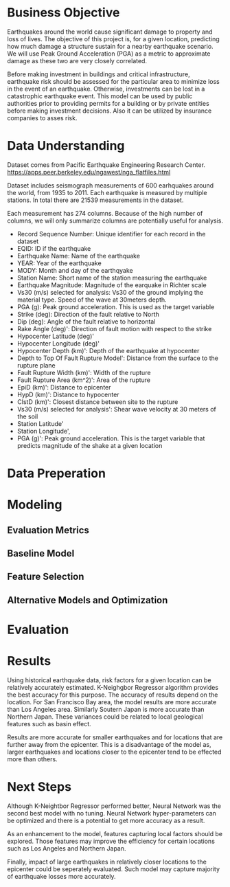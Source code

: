 # Business Objective
Earthquakes around the world cause significant damage to property and loss of lives. The objective of this project is, for a given location, predicting how much damage a structure sustain for a nearby earthquake scenario. We will use Peak Ground Acceleration (PGA) as a metric to approximate damage as these two are very closely correlated.

Before making investment in buildings and critical infrastructure, earthquake risk should be assessed for the particular area to minimize loss in the event of an earthquake. Otherwise, investments can be lost in a catastrophic earthquake event. This model can be used by public authorities prior to providing permits for a building or by private entities before making investment decisions. Also it can be utilized by insurance companies to asses risk.

# Data Understanding
Dataset comes from Pacific Earthquake Engineering Research Center. https://apps.peer.berkeley.edu/ngawest/nga_flatfiles.html

Dataset includes seismograph measurements of 600 earhquakes around the world, from 1935 to 2011. Each earthquake is measured by multiple stations. In total there are 21539 measurements in the dataset.

Each measurement has 274 columns. Because of the high number of columns, we will only summarize columns are potentially useful for analysis.

- Record Sequence Number: Unique identifier for each record in the dataset
- EQID: ID if the earthquake
- Earthquake Name: Name of the earthquake
- YEAR: Year of the earthquake
- MODY: Month and day of the earthqyake
- Station Name: Short name of the station measuring the earthquake
- Earthquake Magnitude: Magnitude of the earquake in Richter scale
- Vs30 (m/s) selected for analysis: Vs30 of the ground implying the material type. Speed of the wave at 30meters depth.
- PGA (g): Peak ground acceleration. This is used as the target variable
- Strike (deg): Direction of the fault relative to North
- Dip (deg): Angle of the fault relative to horizontal
- Rake Angle (deg)': Direction of fault motion with respect to the strike
- Hypocenter Latitude (deg)'
- Hypocenter Longitude (deg)'
- Hypocenter Depth (km)': Depth of the earthquake at hypocenter
- Depth to Top Of Fault Rupture Model': Distance from the surface to the rupture plane
- Fault Rupture Width (km)': Width of the rupture
- Fault Rupture Area (km^2)': Area of the rupture
- EpiD (km)': Distance to epicenter
- HypD (km)': Distance to hypocenter
- ClstD (km)': Closest distance between site to the rupture
- Vs30 (m/s) selected for analysis': Shear wave velocity at 30 meters of the soil
- Station Latitude'
- Station Longitude',
- PGA (g)': Peak ground acceleration. This is the target variable that predicts magnitude of the shake at a given location

# Data Preperation


# Modeling

## Evaluation Metrics

## Baseline Model

## Feature Selection

## Alternative Models and Optimization


# Evaluation


# Results
Using historical earthquake data, risk factors for a given location can be relatively accurately estimated. K-Neighgbor Regressor algorithm provides the best accuracy for this purpose.
The accuracy of results depend on the location. For San Francisco Bay area, the model results are more accurate than Los Angeles area. Similarly Soutern Japan is more accurate than Northern Japan. These variances could be related to local geological features such as basin effect.

Results are more accurate for smaller earthquakes and for locations that are further away from the epicenter. This is a disadvantage of the model as, larger earthquakes and locations closer to the epicenter tend to be effected more than others.

# Next Steps
Although K-Neightbor Regressor performed better, Neural Network was the second best model with no tuning. Neural Network hyper-parameters can be optimized and there is a potential to get more accuracy as a result.

As an enhancement to the model, features capturing local factors should be explored. Those features may improve the efficiency for certain locations such as Los Angeles and Northern Japan.

Finally, impact of large earthquakes in relatively closer locations to the epicenter could be seperately evaluated. Such model may capture majority of earthquake losses more accurately. 
